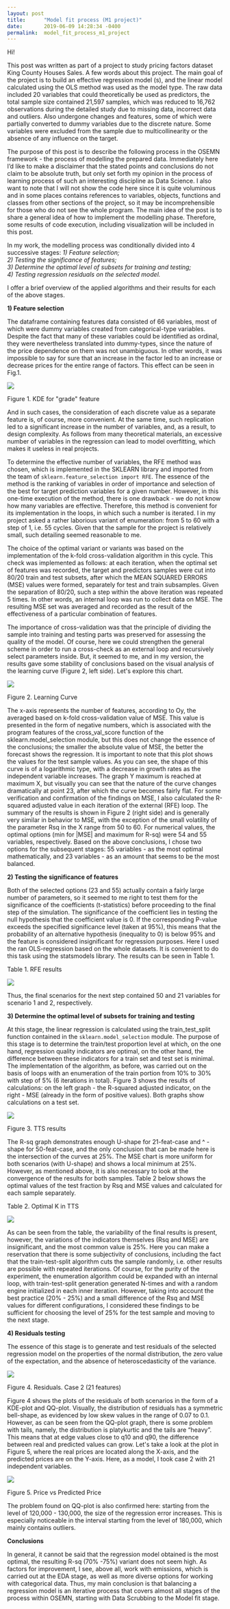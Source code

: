 ```yaml
---
layout: post
title:      "Model fit process (M1 project)"
date:       2019-06-09 14:28:34 -0400
permalink:  model_fit_process_m1_project
---
```



Hi!

   This post was written as part of a project to study pricing factors dataset King County Houses Sales.
A few words about this project.  The main goal of the project is to build an effective regression model (s), and the linear model calculated using the OLS method was used as the model type.  The raw data included 20 variables that could theoretically be used as predictors, the total sample size contained 21,597 samples, which was reduced to 16,762 observations during the detailed study due to missing data, incorrect data and outliers.  Also undergone changes and features, some of which were partially converted to dummy variables due to the discrete nature.  Some variables were excluded from the sample due to multicollinearity or the absence of any influence on the target.

   The purpose of this post is to describe the following process in the  OSEMN framework - the process of modelling the prepared data.  Immediately here I’d like to make a disclaimer that the stated points and conclusions do not claim to be absolute truth, but only set forth my opinion in the process of learning process of such an interesting discipline as Data Science.  I also want to note that I will not show the code here since it is quite voluminous and in some places contains references to variables, objects, functions and classes from other sections of the project, so it may be incomprehensible for those who do not see the whole program.  The main idea of the post is to share a general idea of how to implement the modelling phase.  Therefore, some results of code execution, including visualization will be included in this post.
 
In my work, the modelling process was conditionally divided into 4 successive stages:
 *1) Feature selection;  
 2) Testing the significance of features;  
 3) Determine the optimal level of subsets for training and testing;  
 4) Testing regression residuals on the selected model.*  

 I offer a brief overview of the applied algorithms and their results for each of the above stages.
 
 
**1)	Feature selection**  

   The dataframe containing features data consisted of 66 variables, most of which were dummy variables created from categorical-type variables.  Despite the fact that many of these variables could be identified as ordinal, they were nevertheless translated into dummy-types, since the nature of the price dependence on them was not unambiguous. In other words, it was impossible to say for sure that an increase in the factor led to an increase or decrease  prices for the entire range of factors.  This effect can be seen in Fig.1.
 

![](https://imgur.com/RJsw7fR.png)

Figure 1. KDE for "grade" feature  


   And in such cases, the consideration of each discrete value as a separate feature is, of course, more convenient.  At the same time, such replication led to a significant increase in the number of variables, and, as a result, to design complexity.  As follows from many theoretical materials, an excessive number of variables in the regression can lead to model overfitting, which makes it useless in real projects.  
   
To determine the effective number of variables, the RFE method was chosen, which is implemented in the SKLEARN library and imported from the team of `sklearn.feature_selection import RFE`.  The essence of the method is the ranking of variables in order of importance and selection of the best for target prediction variables for a given number.  However, in this one-time execution of the method, there is one drawback - we do not know how many variables are effective.  Therefore, this method is convenient for its implementation in the loops, in which such a number is iterated.  I in my project asked a rather laborious variant of enumeration: from 5 to 60 with a step of 1, i.e.  55 cycles.  Given that the sample for the project is relatively small, such detailing seemed reasonable to me.
   
 The choice of the optimal variant or variants was based on the implementation of the k-fold cross-validation algorithm in this cycle.  This check was implemented as follows: at each iteration, when the optimal set of features was recorded, the target and predictors samples were cut into 80/20 train and test subsets, after which the MEAN SQUARED ERRORS (MSE) values were formed, separately for test and train subsamples.  Given the separation of 80/20, such a step within the above iteration was repeated 5 times.  In other words, an internal loop was run to collect data on MSE.  The resulting MSE set was averaged and recorded as the result of the effectiveness of a particular combination of features.
   
 The importance of cross-validation was that the principle of dividing the sample into training and testing parts was preserved for assessing the quality of the model.  Of course, here we could strengthen the general scheme in order to run a cross-check as an external loop and recursively select parameters inside.  But, it seemed to me, and in my version, the results gave some stability of conclusions based on the visual analysis of the learning curve (Figure 2, left side).  Let's explore this chart.
 
 ![](https://imgur.com/P1jJBKB.png)
 
Figure 2. Learning Curve  

The x-axis represents the number of features, according to Oy, the averaged based on k-fold cross-validation value of MSE.  This value is presented in the form of negative numbers, which is associated with the program features of the cross_val_score function of the sklearn.model_selection module, but this does not change the essence of the conclusions; the smaller the absolute value of MSE, the better the forecast shows the regression.  It is important to note that this plot shows the values for the test sample values.
 As you can see, the shape of this curve is of a logarithmic type, with a decrease in growth rates as the independent variable increases.  The graph Y maximum is reached at maximum X, but visually you can see that the nature of the curve changes dramatically at point 23, after which the curve becomes fairly flat.  For some verification and confirmation of the findings on MSE, I also calculated the R-squared adjusted value in each iteration of the external (RFE) loop.  The summary of the results is shown in Figure 2 (right side) and is generally very similar in behavior to MSE, with the exception of the small volatility of the parameter Rsq in the X range from 50 to 60.
 For numerical values, the optimal options (min for |MSE| and maximum for R-sq) were 54 and 55 variables, respectively.  Based on the above conclusions, I chose two options for the subsequent stages: 55 variables - as the most optimal mathematically, and 23 variables - as an amount that seems to be the most balanced.
 
 
**2)	Testing the significance of features**

   Both of the selected options (23 and 55) actually contain a fairly large number of parameters, so it seemed to me right to test them for the significance of the coefficients (t-statistics) before proceeding to the final step of the simulation.  The significance of the coefficient lies in testing the null hypothesis that the coefficient value is 0. If the corresponding P-value exceeds the specified significance level (taken at 95%), this means that the probability of an alternative hypothesis (inequality to 0) is below 95% and  the feature is considered insignificant for regression purposes.
 Here I used the ran OLS-regression based on the whole datasets.  It is convenient to do this task using the statsmodels library.  The results can be seen in Table 1.



Table 1. RFE results

![](https://i.imgur.com/swJaMj6.png)

Thus, the final scenarios for the next step contained 50 and 21 variables for scenario 1 and 2, respectively.


**3)   Determine the optimal level of subsets for training and testing**

At this stage, the linear regression is calculated using the train_test_split function contained in the `sklearn.model_selection` module.  The purpose of this stage is to determine the train/test proportion level at which, on the one hand, regression quality indicators are optimal, on the other hand, the difference between these indicators for a train set and test set is minimal.  The implementation of the algorithm, as before, was carried out on the basis of loops with an enumeration of the train portion from 10% to 30% with step of 5% (6 iterations in total).  Figure 3 shows the results of calculations: on the left graph - the R-squared adjusted indicator, on the right - MSE (already in the form of positive values).  Both graphs show calculations on a test set.
 
![](https://imgur.com/P1jJBKB.png)

Figure 3. TTS results  

 
   The R-sq graph demonstrates enough U-shape for 21-feat-case and ^ - shape for 50-feat-case, and the only conclusion that can be made here is the intersection of the curves at 25%.  The MSE chart is more uniform for both scenarios (with U-shape) and shows a local minimum at 25%.  However, as mentioned above, it is also necessary to look at the convergence of the results for both samples.  Table 2 below shows the optimal values of the test fraction by Rsq and MSE values and calculated for each sample separately. 


Table 2. Optimal K in TTS	

![](https://i.imgur.com/GqT5taq.png)  


   As can be seen from the table, the variability of the final results is present, however, the variations of the indicators themselves (Rsq and MSE) are insignificant, and the most common value is 25%.  Here you can make a reservation that there is some subjectivity of conclusions, including the fact that the train-test-split algorithm cuts the sample randomly, i.e.  other results are possible with repeated iterations.  Of course, for the purity of the experiment, the enumeration algorithm could be expanded with an internal loop, with train-test-split generation generated N-times and with a random engine initialized in each inner iteration.  However, taking into account the best practice (20% - 25%) and a small difference of the Rsq and MSE values for different configurations, I considered these findings to be sufficient for choosing the level of 25% for the test sample and moving to the next stage.
	 
	 
**4)	Residuals testing**

   The essence of this stage is to generate and test residuals of the selected regression model on the properties of the normal distribution, the zero value of the expectation, and the absence of heteroscedasticity of the variance.
 
 ![](https://imgur.com/g41BBpC.png)

Figure 4. Residuals. Case 2 (21 features)  


   Figure 4 shows the plots of the residuals of both scenarios in the form of a KDE-plot and QQ-plot.  Visually, the distribution of residuals has a symmetric bell-shape, as evidenced by low skew values in the range of 0.07 to 0.1.  However, as can be seen from the QQ-plot graph, there is some problem with tails, namely, the distribution is platykurtic and the tails are “heavy”.  This means that at edge values close to q10 and q90, the difference between real and predicted values can grow.  Let's take a look at the plot in Figure 5, where the real prices are located along the X-axis, and the predicted prices are on the Y-axis.  Here, as a model, I took case 2 with 21 independent variables.
 
 ![](https://imgur.com/xaEuKpe.png)

Figure 5. Price vs Predicted Price  

   The problem found on QQ-plot is also confirmed here: starting from the level of 120,000 - 130,000, the size of the regression error increases.  This is especially noticeable in the interval starting from the level of 180,000, which mainly contains outliers.


**Conclusions**   

   In general, it cannot be said that the regression model obtained is the most optimal, the resulting R-sq (70% -75%) variant does not seem high.  As factors for improvement, I see, above all, work with emissions, which is carried out at the EDA stage, as well as more diverse options for working with categorical data.  Thus, my main conclusion is that balancing a regression model is an iterative process that covers almost all stages of the process within OSEMN, starting with Data Scrubbing to the Model fit stage.

